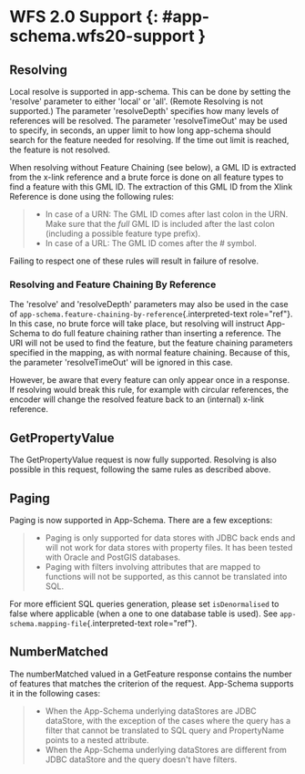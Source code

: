 # WFS 2.0 Support {: #app-schema.wfs20-support }

## Resolving

Local resolve is supported in app-schema. This can be done by setting the 'resolve' parameter to either 'local' or 'all'. (Remote Resolving is not supported.) The parameter 'resolveDepth' specifies how many levels of references will be resolved. The parameter 'resolveTimeOut' may be used to specify, in seconds, an upper limit to how long app-schema should search for the feature needed for resolving. If the time out limit is reached, the feature is not resolved.

When resolving without Feature Chaining (see below), a GML ID is extracted from the x-link reference and a brute force is done on all feature types to find a feature with this GML ID. The extraction of this GML ID from the Xlink Reference is done using the following rules:

> -   In case of a URN: The GML ID comes after last colon in the URN. Make sure that the *full* GML ID is included after the last colon (including a possible feature type prefix).
> -   In case of a URL: The GML ID comes after the \# symbol.

Failing to respect one of these rules will result in failure of resolve.

### Resolving and Feature Chaining By Reference

The 'resolve' and 'resolveDepth' parameters may also be used in the case of `app-schema.feature-chaining-by-reference`{.interpreted-text role="ref"}. In this case, no brute force will take place, but resolving will instruct App-Schema to do full feature chaining rather than inserting a reference. The URI will not be used to find the feature, but the feature chaining parameters specified in the mapping, as with normal feature chaining. Because of this, the parameter 'resolveTimeOut' will be ignored in this case.

However, be aware that every feature can only appear once in a response. If resolving would break this rule, for example with circular references, the encoder will change the resolved feature back to an (internal) x-link reference.

## GetPropertyValue

The GetPropertyValue request is now fully supported. Resolving is also possible in this request, following the same rules as described above.

## Paging

Paging is now supported in App-Schema. There are a few exceptions:

> -   Paging is only supported for data stores with JDBC back ends and will not work for data stores with property files. It has been tested with Oracle and PostGIS databases.
> -   Paging with filters involving attributes that are mapped to functions will not be supported, as this cannot be translated into SQL.

For more efficient SQL queries generation, please set `isDenormalised` to false where applicable (when a one to one database table is used). See `app-schema.mapping-file`{.interpreted-text role="ref"}.

## NumberMatched

The numberMatched valued in a GetFeature response contains the number of features that matches the criterion of the request. App-Schema supports it in the following cases:

> -   When the App-Schema underlying dataStores are JDBC dataStore, with the exception of the cases where the query has a filter that cannot be translated to SQL query and PropertyName points to a nested attribute.
> -   When the App-Schema underlying dataStores are different from JDBC dataStore and the query doesn't have filters.
